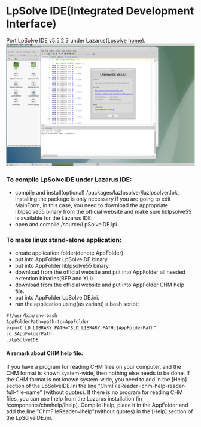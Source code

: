 # LpSolve IDE(Integrated Development Interface)
Port LpSolve IDE v5.5.2.3 under Lazarus([Lpsolve home](https://sourceforge.net/projects/lpsolve/)).
![LPSolve IDE on Ubuntu-MATE](https://github.com/avk959/LazLpSolveIDE/blob/master/LpSolveIDE-gtk-2.png)
### To compile LpSolveIDE under Lazarus IDE:
 - compile and install(optional) /packages/lazlpsolver/lazlpsolver.lpk,
   installing the package is only necessary if you are going to edit MainForm,
   in this case, you need to download the appropriate liblpsolve55 binary from the official website 
   and make sure liblpsolve55 is available for the Lazarus IDE. 
 - open and compile /source/LpSolveIDE.lpi.
### To make linux stand-alone application:
 - create application folder(denote AppFolder)
 - put into AppFolder LpSolveIDE binary.
 - put into AppFolder liblpsolve55 binary.
 - download from the official website and put into AppFolder all needed extention binaries(BFP and XLI).
 - download from the official website and put into AppFolder CHM help file.  
 - put into AppFolder LpSolveIDE.ini.
 - run the application using(as variant) a bash script:
```
#!/usr/bin/env bash
AppFolderPath=path-to-AppFolder
export LD_LIBRARY_PATH="$LD_LIBRARY_PATH:$AppFolderPath"
cd $AppFolderPath
./LpSolveIDE 
```
#### A remark about CHM help file:
If you have a program for reading CHM files on your computer, 
and the CHM format is known system-wide, then nothing else needs to be done.
If the CHM format is not known system-wide, 
you need to add in the [Help] section of the LpSolveIDE.ini the line 
"ChmFileReader=chm-help-reader-full-file-name" (without quotes).
If there is no program for reading CHM files,
you can use lhelp from the Lazarus installation (in /components/chmhelp/lhelp).
Compile lhelp, place it in the AppFolder and add the line "ChmFileReader=lhelp"(without quotes) 
in the [Help] section of the LpSolveIDE.ini.

 